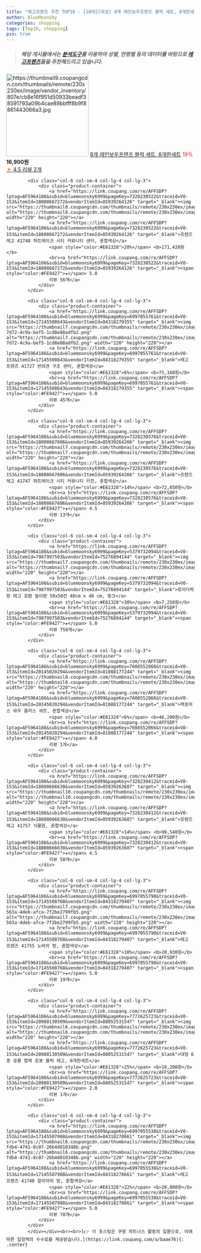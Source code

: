 ```yaml
---
title: "레고프렌즈 추천 TOP10 - [10대][여성] 8개 레인보우프렌즈 블럭 세트, 8개한세트"
author: BlueMoonSky
categories: shopping
tags: [Top10, shopping]
pin: true
---
```


> ##### 해당 게시물에서는 [**분석도구**](https://itemscout.io/)를 이용하여 **성별**, **연령별** 등의 데이터를 바탕으로 [**레고프렌즈**](https://link.coupang.com/a/baae76)들을 추천해드리고 있습니다.
<div class="container"><div class="row">
            <div class="col-6 col-sm-4 col-lg-4 col-lg-3">
                <div class="product-container">
                    <a href="https://link.coupang.com/re/AFFSDP?lptag=AF5964186&subid=bluemoonsky6999&pageKey=7635803270&traceid=V0-153&itemId=20275800271&vendorItemId=87362641195" target="_blank"><img src="https://thumbnail9.coupangcdn.com/thumbnails/remote/230x230ex/image/vendor_inventory/807e/cb8e16f951d50933beadf38591793a09b4cae89bbfff8b9f8861443066a3.jpg" alt="https://thumbnail9.coupangcdn.com/thumbnails/remote/230x230ex/image/vendor_inventory/807e/cb8e16f951d50933beadf38591793a09b4cae89bbfff8b9f8861443066a3.jpg" width="220" height="220"></a>
                    <a href="https://link.coupang.com/re/AFFSDP?lptag=AF5964186&subid=bluemoonsky6999&pageKey=7635803270&traceid=V0-153&itemId=20275800271&vendorItemId=87362641195" target="_blank">8개 레인보우프렌즈 블럭 세트, 8개한세트</a>
                    <span style="color:#E61328">19%</span> <b>16,900원</b>
                    <br><a href="https://link.coupang.com/re/AFFSDP?lptag=AF5964186&subid=bluemoonsky6999&pageKey=7635803270&traceid=V0-153&itemId=20275800271&vendorItemId=87362641195" target="_blank"><span style="color:#FE9427">★</span> 4.5
                    리뷰 2개</a>
                </div>
            </div>
            
            <div class="col-6 col-sm-4 col-lg-4 col-lg-3">
                <div class="product-container">
                    <a href="https://link.coupang.com/re/AFFSDP?lptag=AF5964186&subid=bluemoonsky6999&pageKey=7328230522&traceid=V0-153&itemId=18808667272&vendorItemId=85939264126" target="_blank"><img src="https://thumbnail8.coupangcdn.com/thumbnails/remote/230x230ex/image/rs_quotation_api/srixa4iu/4f9d1cc942ea4f1891c89d65ea529a2a.png" alt="https://thumbnail8.coupangcdn.com/thumbnails/remote/230x230ex/image/rs_quotation_api/srixa4iu/4f9d1cc942ea4f1891c89d65ea529a2a.png" width="220" height="220"></a>
                    <a href="https://link.coupang.com/re/AFFSDP?lptag=AF5964186&subid=bluemoonsky6999&pageKey=7328230522&traceid=V0-153&itemId=18808667272&vendorItemId=85939264126" target="_blank">프렌즈 레고 41748 하트레이크 시티 커뮤니티 센터, 혼합색상</a>
                    <span style="color:#E61328">20%</span> <b>171,420원</b>
                    <br><a href="https://link.coupang.com/re/AFFSDP?lptag=AF5964186&subid=bluemoonsky6999&pageKey=7328230522&traceid=V0-153&itemId=18808667272&vendorItemId=85939264126" target="_blank"><span style="color:#FE9427">★</span> 5.0
                    리뷰 56개</a>
                </div>
            </div>
            
            <div class="col-6 col-sm-4 col-lg-4 col-lg-3">
                <div class="product-container">
                    <a href="https://link.coupang.com/re/AFFSDP?lptag=AF5964186&subid=bluemoonsky6999&pageKey=6997055761&traceid=V0-153&itemId=17145508643&vendorItemId=84318279355" target="_blank"><img src="https://thumbnail7.coupangcdn.com/thumbnails/remote/230x230ex/image/retail/images/2022/12/15/13/1/605b03fb-7d72-4c9a-bef5-1cd8e88adfb2.png" alt="https://thumbnail7.coupangcdn.com/thumbnails/remote/230x230ex/image/retail/images/2022/12/15/13/1/605b03fb-7d72-4c9a-bef5-1cd8e88adfb2.png" width="220" height="220"></a>
                    <a href="https://link.coupang.com/re/AFFSDP?lptag=AF5964186&subid=bluemoonsky6999&pageKey=6997055761&traceid=V0-153&itemId=17145508643&vendorItemId=84318279355" target="_blank">레고 프렌즈 41727 반려견 구조 센터, 혼합색상</a>
                    <span style="color:#E61328">6%</span> <b>75,160원</b>
                    <br><a href="https://link.coupang.com/re/AFFSDP?lptag=AF5964186&subid=bluemoonsky6999&pageKey=6997055761&traceid=V0-153&itemId=17145508643&vendorItemId=84318279355" target="_blank"><span style="color:#FE9427">★</span> 5.0
                    리뷰 45개</a>
                </div>
            </div>
            
            <div class="col-6 col-sm-4 col-lg-4 col-lg-3">
                <div class="product-container">
                    <a href="https://link.coupang.com/re/AFFSDP?lptag=AF5964186&subid=bluemoonsky6999&pageKey=7328230576&traceid=V0-153&itemId=18808667606&vendorItemId=85939264266" target="_blank"><img src="https://thumbnail7.coupangcdn.com/thumbnails/remote/230x230ex/image/rs_quotation_api/d7bjurqh/570ddaa3ce0e4175b0f609bfb26e62d3.png" alt="https://thumbnail7.coupangcdn.com/thumbnails/remote/230x230ex/image/rs_quotation_api/d7bjurqh/570ddaa3ce0e4175b0f609bfb26e62d3.png" width="220" height="220"></a>
                    <a href="https://link.coupang.com/re/AFFSDP?lptag=AF5964186&subid=bluemoonsky6999&pageKey=7328230576&traceid=V0-153&itemId=18808667606&vendorItemId=85939264266" target="_blank">프렌즈 레고 41747 하트레이크 시티 커뮤니티 키친, 혼합색상</a>
                    <span style="color:#E61328">14%</span> <b>72,030원</b>
                    <br><a href="https://link.coupang.com/re/AFFSDP?lptag=AF5964186&subid=bluemoonsky6999&pageKey=7328230576&traceid=V0-153&itemId=18808667606&vendorItemId=85939264266" target="_blank"><span style="color:#FE9427">★</span> 4.5
                    리뷰 13개</a>
                </div>
            </div>
            
            <div class="col-6 col-sm-4 col-lg-4 col-lg-3">
                <div class="product-container">
                    <a href="https://link.coupang.com/re/AFFSDP?lptag=AF5964186&subid=bluemoonsky6999&pageKey=5379732094&traceid=V0-153&itemId=7987997503&vendorItemId=75276894144" target="_blank"><img src="https://thumbnail7.coupangcdn.com/thumbnails/remote/230x230ex/image/rs_quotation_api/bdxpcy14/ede7f99af83941019f5cf1dbff6d331e.jpg" alt="https://thumbnail7.coupangcdn.com/thumbnails/remote/230x230ex/image/rs_quotation_api/bdxpcy14/ede7f99af83941019f5cf1dbff6d331e.jpg" width="220" height="220"></a>
                    <a href="https://link.coupang.com/re/AFFSDP?lptag=AF5964186&subid=bluemoonsky6999&pageKey=5379732094&traceid=V0-153&itemId=7987997503&vendorItemId=75276894144" target="_blank">토이다락방 레고 호환 놀이판 50x50칸 40cm x 40 cm, 핑크</a>
                    <span style="color:#E61328">30%</span> <b>7,250원</b>
                    <br><a href="https://link.coupang.com/re/AFFSDP?lptag=AF5964186&subid=bluemoonsky6999&pageKey=5379732094&traceid=V0-153&itemId=7987997503&vendorItemId=75276894144" target="_blank"><span style="color:#FE9427">★</span> 5.0
                    리뷰 750개</a>
                </div>
            </div>
            
            <div class="col-6 col-sm-4 col-lg-4 col-lg-3">
                <div class="product-container">
                    <a href="https://link.coupang.com/re/AFFSDP?lptag=AF5964186&subid=bluemoonsky6999&pageKey=7608552066&traceid=V0-153&itemId=20145020294&vendorItemId=81088177244" target="_blank"><img src="https://thumbnail8.coupangcdn.com/thumbnails/remote/230x230ex/image/vendor_inventory/ac26/93f3719e60d4a5d2dd17c895688025032a1b395629792d45dc6ca0ba667f.jpg" alt="https://thumbnail8.coupangcdn.com/thumbnails/remote/230x230ex/image/vendor_inventory/ac26/93f3719e60d4a5d2dd17c895688025032a1b395629792d45dc6ca0ba667f.jpg" width="220" height="220"></a>
                    <a href="https://link.coupang.com/re/AFFSDP?lptag=AF5964186&subid=bluemoonsky6999&pageKey=7608552066&traceid=V0-153&itemId=20145020294&vendorItemId=81088177244" target="_blank">맥포머스 와우 플러스 세트, 혼합색상</a>
                    <span style="color:#E61328">6%</span> <b>46,200원</b>
                    <br><a href="https://link.coupang.com/re/AFFSDP?lptag=AF5964186&subid=bluemoonsky6999&pageKey=7608552066&traceid=V0-153&itemId=20145020294&vendorItemId=81088177244" target="_blank"><span style="color:#FE9427">★</span> 4.0
                    리뷰 1개</a>
                </div>
            </div>
            
            <div class="col-6 col-sm-4 col-lg-4 col-lg-3">
                <div class="product-container">
                    <a href="https://link.coupang.com/re/AFFSDP?lptag=AF5964186&subid=bluemoonsky6999&pageKey=7328230412&traceid=V0-153&itemId=18808666630&vendorItemId=85939263687" target="_blank"><img src="https://thumbnail10.coupangcdn.com/thumbnails/remote/230x230ex/image/rs_quotation_api/asqpaksz/2a54f139fdf4475d9ef72c1519e55935.png" alt="https://thumbnail10.coupangcdn.com/thumbnails/remote/230x230ex/image/rs_quotation_api/asqpaksz/2a54f139fdf4475d9ef72c1519e55935.png" width="220" height="220"></a>
                    <a href="https://link.coupang.com/re/AFFSDP?lptag=AF5964186&subid=bluemoonsky6999&pageKey=7328230412&traceid=V0-153&itemId=18808666630&vendorItemId=85939263687" target="_blank">프렌즈 레고 41757 식물원, 혼합색상</a>
                    <span style="color:#E61328">14%</span> <b>99,540원</b>
                    <br><a href="https://link.coupang.com/re/AFFSDP?lptag=AF5964186&subid=bluemoonsky6999&pageKey=7328230412&traceid=V0-153&itemId=18808666630&vendorItemId=85939263687" target="_blank"><span style="color:#FE9427">★</span> 4.5
                    리뷰 58개</a>
                </div>
            </div>
            
            <div class="col-6 col-sm-4 col-lg-4 col-lg-3">
                <div class="product-container">
                    <a href="https://link.coupang.com/re/AFFSDP?lptag=AF5964186&subid=bluemoonsky6999&pageKey=6997055790&traceid=V0-153&itemId=17145508768&vendorItemId=84318279407" target="_blank"><img src="https://thumbnail7.coupangcdn.com/thumbnails/remote/230x230ex/image/retail/images/2022/12/15/13/4/2839a973-563a-4deb-afca-7f2be2799fb5.png" alt="https://thumbnail7.coupangcdn.com/thumbnails/remote/230x230ex/image/retail/images/2022/12/15/13/4/2839a973-563a-4deb-afca-7f2be2799fb5.png" width="220" height="220"></a>
                    <a href="https://link.coupang.com/re/AFFSDP?lptag=AF5964186&subid=bluemoonsky6999&pageKey=6997055790&traceid=V0-153&itemId=17145508768&vendorItemId=84318279407" target="_blank">레고 프렌즈 41755 노바의 방, 혼합색상</a>
                    <span style="color:#E61328">10%</span> <b>20,930원</b>
                    <br><a href="https://link.coupang.com/re/AFFSDP?lptag=AF5964186&subid=bluemoonsky6999&pageKey=6997055790&traceid=V0-153&itemId=17145508768&vendorItemId=84318279407" target="_blank"><span style="color:#FE9427">★</span> 5.0
                    리뷰 19개</a>
                </div>
            </div>
            
            <div class="col-6 col-sm-4 col-lg-4 col-lg-3">
                <div class="product-container">
                    <a href="https://link.coupang.com/re/AFFSDP?lptag=AF5964186&subid=bluemoonsky6999&pageKey=7772625723&traceid=V0-153&itemId=20988130509&vendorItemId=88052531547" target="_blank"><img src="https://thumbnail6.coupangcdn.com/thumbnails/remote/230x230ex/image/vendor_inventory/bda1/e071b7a8d7fb994440355e7a43e4f6bfcf7f6c0a1f571e6a9b7947d597d2.jpg" alt="https://thumbnail6.coupangcdn.com/thumbnails/remote/230x230ex/image/vendor_inventory/bda1/e071b7a8d7fb994440355e7a43e4f6bfcf7f6c0a1f571e6a9b7947d597d2.jpg" width="220" height="220"></a>
                    <a href="https://link.coupang.com/re/AFFSDP?lptag=AF5964186&subid=bluemoonsky6999&pageKey=7772625723&traceid=V0-153&itemId=20988130509&vendorItemId=88052531547" target="_blank">대형 6종 공룡 합체 로봇 블럭 레고, 6개한세트</a>
                    <span style="color:#E61328">25%</span> <b>18,200원</b>
                    <br><a href="https://link.coupang.com/re/AFFSDP?lptag=AF5964186&subid=bluemoonsky6999&pageKey=7772625723&traceid=V0-153&itemId=20988130509&vendorItemId=88052531547" target="_blank"><span style="color:#FE9427">★</span> 2.0
                    리뷰 1개</a>
                </div>
            </div>
            
            <div class="col-6 col-sm-4 col-lg-4 col-lg-3">
                <div class="product-container">
                    <a href="https://link.coupang.com/re/AFFSDP?lptag=AF5964186&subid=bluemoonsky6999&pageKey=6997055538&traceid=V0-153&itemId=17145507988&vendorItemId=84318278661" target="_blank"><img src="https://thumbnail6.coupangcdn.com/thumbnails/remote/230x230ex/image/retail/images/2022/12/15/13/9/af6024c1-fdb4-4741-8c07-26b4d010348b.png" alt="https://thumbnail6.coupangcdn.com/thumbnails/remote/230x230ex/image/retail/images/2022/12/15/13/9/af6024c1-fdb4-4741-8c07-26b4d010348b.png" width="220" height="220"></a>
                    <a href="https://link.coupang.com/re/AFFSDP?lptag=AF5964186&subid=bluemoonsky6999&pageKey=6997055538&traceid=V0-153&itemId=17145507988&vendorItemId=84318278661" target="_blank">레고 프렌즈 41740 알리야의 방, 혼합색상</a>
                    <span style="color:#E61328">22%</span> <b>20,000원</b>
                    <br><a href="https://link.coupang.com/re/AFFSDP?lptag=AF5964186&subid=bluemoonsky6999&pageKey=6997055538&traceid=V0-153&itemId=17145507988&vendorItemId=84318278661" target="_blank"><span style="color:#FE9427">★</span> 5.0
                    리뷰 78개</a>
                </div>
            </div>
            </div></div><br><br>[👉 이 포스팅은 쿠팡 파트너스 활동의 일환으로, 이에 따른 일정액의 수수료를 제공받습니다.](https://link.coupang.com/a/baae76){: .center}